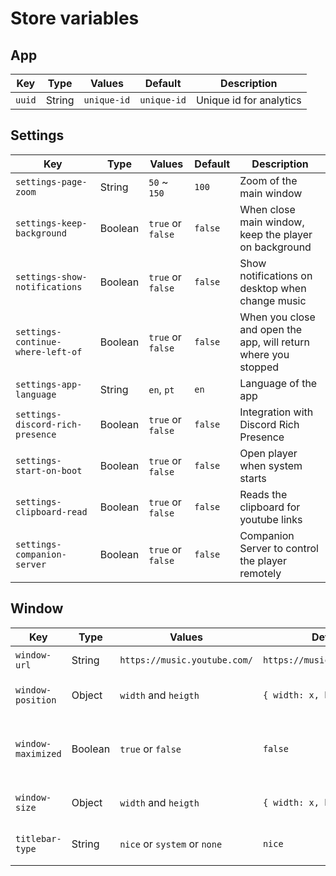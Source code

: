 # Store variables

## App
| Key                                   | Type    | Values                       | Default                      | Description             |
| ------------------------------------- | ------- | ---------------------------- | ---------------------------- | ----------------------- |
| `uuid`                                | String  | `unique-id`                  | `unique-id`                  | Unique id for analytics |

## Settings
| Key                                   | Type    | Values                       | Default                      | Description                                                    |
| ------------------------------------- | ------- | ---------------------------- | ---------------------------- | -------------------------------------------------------------- |
| `settings-page-zoom`                  | String  | `50` ~ `150`                 | `100`                        | Zoom of the main window                                        |
| `settings-keep-background`            | Boolean | `true` or `false`            | `false`                      | When close main window, keep the player on background          |
| `settings-show-notifications`         | Boolean | `true` or `false`            | `false`                      | Show notifications on desktop when change music                |
| `settings-continue-where-left-of`     | Boolean | `true` or `false`            | `false`                      | When you close and open the app, will return where you stopped |
| `settings-app-language`               | String  | `en`, `pt`                   | `en`                         | Language of the app                                            |
| `settings-discord-rich-presence`      | Boolean | `true` or `false`            | `false`                      | Integration with Discord Rich Presence                         |
| `settings-start-on-boot`              | Boolean | `true` or `false`            | `false`                      | Open player when system starts                                 |
| `settings-clipboard-read`             | Boolean | `true` or `false`            | `false`                      | Reads the clipboard for youtube links                          |
| `settings-companion-server`           | Boolean | `true` or `false`            | `false`                      | Companion Server to control the player remotely                |

## Window
| Key                                   | Type    | Values                       | Default                      | Description                                   |
| ------------------------------------- | ------- | ---------------------------- | ---------------------------- | --------------------------------------------- |
| `window-url`                          | String  | `https://music.youtube.com/` | `https://music.youtube.com/` | YouTube Music Url                             |
| `window-position`                     | Object  | `width` and `heigth`         | `{ width: x, heigth: y }`    | Position of the main window                   |
| `window-maximized`                    | Boolean | `true` or `false`            | `false`                      | Value to define if window is maximized or not |
| `window-size`                         | Object  | `width` and `heigth`         | `{ width: x, heigth: y }`    | Sizes of the main window                      |
| `titlebar-type`                       | String  | `nice` or `system` or `none` | `nice`                       | Type of frame titlebar                        |
